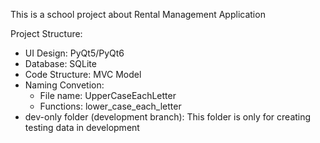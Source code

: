 This is a school project about Rental Management Application

Project Structure:
- UI Design: PyQt5/PyQt6
- Database: SQLite
- Code Structure: MVC Model
- Naming Convetion:
  - File name: UpperCaseEachLetter
  - Functions: lower_case_each_letter 
- dev-only folder (development branch): This folder is only for creating testing data in development